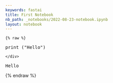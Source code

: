 ```yaml
---
keywords: fastai
title: First Notebook
nb_path: _notebooks/2022-08-23-notebook.ipynb
layout: notebook
---
```


<!--
#################################################
### THIS FILE WAS AUTOGENERATED! DO NOT EDIT! ###
#################################################
# file to edit: _notebooks/2022-08-23-notebook.ipynb
-->

<div class="container" id="notebook-container">
        
    {% raw %}
    
<div class="cell border-box-sizing code_cell rendered">
<div class="input">

<div class="inner_cell">
    <div class="input_area">
<div class=" highlight hl-ipython3"><pre><span></span><span class="nb">print</span> <span class="p">(</span><span class="s2">&quot;Hello&quot;</span><span class="p">)</span>
</pre></div>

    </div>
</div>
</div>

<div class="output_wrapper">
<div class="output">

<div class="output_area">

<div class="output_subarea output_stream output_stdout output_text">
<pre>Hello
</pre>
</div>
</div>

</div>
</div>

</div>
    {% endraw %}

</div>
 

